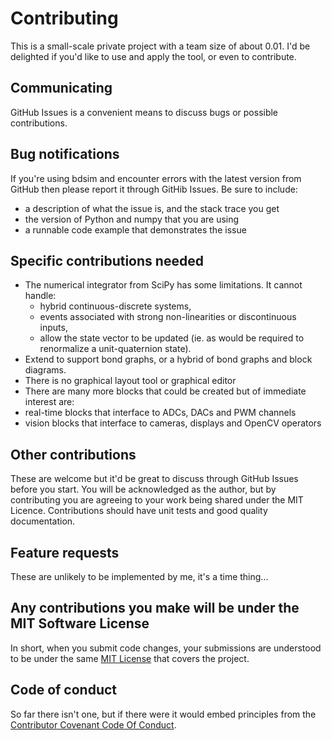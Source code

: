 # Contributing

This is a small-scale private project with a team size of about 0.01. I'd be delighted if you'd like to use and apply the tool, or even to contribute.

## Communicating
GitHub Issues is a convenient means to discuss bugs or possible contributions.

## Bug notifications
If you're using bdsim and encounter errors with the latest version from GitHub then please report it through GitHib Issues.  Be sure to include:

* a description of what the issue is, and the stack trace you get
* the version of Python and numpy that you are using
* a runnable code example that demonstrates the issue

## Specific contributions needed

* The numerical integrator from SciPy has some limitations.  It cannot handle:
  *  hybrid continuous-discrete systems, 
  *  events associated with strong non-linearities or discontinuous inputs,
  *  allow the state vector to be updated (ie. as would be required to renormalize a unit-quaternion state).
* Extend to support bond graphs, or a hybrid of bond graphs and block diagrams.
* There is no graphical layout tool or graphical editor
* There are many more blocks that could be created but of immediate interest are:
 * real-time blocks that interface to ADCs, DACs and PWM channels
 * vision blocks that interface to cameras, displays and OpenCV operators

## Other contributions

These are welcome but it'd be great to discuss through GitHub Issues before you start.  You will be acknowledged as the author, but by contributing you are agreeing to your work being shared under the MIT Licence.  Contributions should have unit tests and good quality documentation.

## Feature requests
These are unlikely to be implemented by me, it's a time thing...

## Any contributions you make will be under the MIT Software License
In short, when you submit code changes, your submissions are understood to be under the same [MIT License](http://choosealicense.com/licenses/mit/) that covers the project. 

## Code of conduct

So far there isn't one, but if there were it would embed principles from the [Contributor Covenant Code Of Conduct](https://www.contributor-covenant.org/version/1/4/code-of-conduct).

